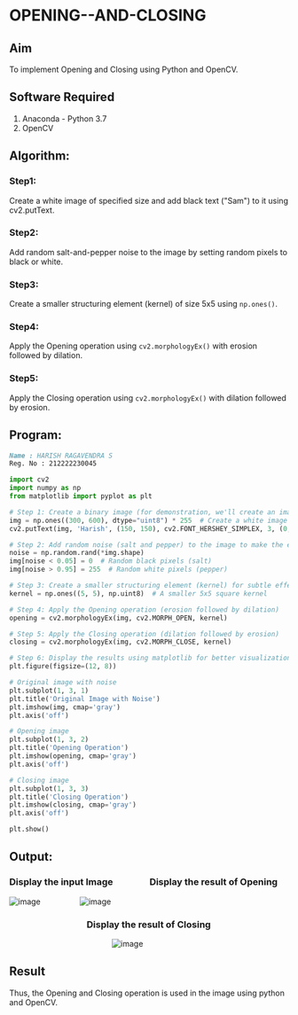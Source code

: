 # OPENING--AND-CLOSING
## Aim
To implement Opening and Closing using Python and OpenCV.

## Software Required
1. Anaconda - Python 3.7
2. OpenCV
## Algorithm:
### Step1:
Create a white image of specified size and add black text ("Sam") to it using cv2.putText.
### Step2:
Add random salt-and-pepper noise to the image by setting random pixels to black or white.
### Step3:
Create a smaller structuring element (kernel) of size 5x5 using `np.ones()`.
### Step4:
Apply the Opening operation using `cv2.morphologyEx()` with erosion followed by dilation.
### Step5:
Apply the Closing operation using `cv2.morphologyEx()` with dilation followed by erosion.
## Program:
```md
Name : HARISH RAGAVENDRA S
Reg. No : 212222230045
```
``` Python
import cv2
import numpy as np
from matplotlib import pyplot as plt

# Step 1: Create a binary image (for demonstration, we'll create an image with text 'Sam')
img = np.ones((300, 600), dtype="uint8") * 255  # Create a white image
cv2.putText(img, 'Harish', (150, 150), cv2.FONT_HERSHEY_SIMPLEX, 3, (0, 0, 0), 5)  # Add black text 'Sam'

# Step 2: Add random noise (salt and pepper) to the image to make the effect more visible
noise = np.random.rand(*img.shape)
img[noise < 0.05] = 0  # Random black pixels (salt)
img[noise > 0.95] = 255  # Random white pixels (pepper)

# Step 3: Create a smaller structuring element (kernel) for subtle effects
kernel = np.ones((5, 5), np.uint8)  # A smaller 5x5 square kernel

# Step 4: Apply the Opening operation (erosion followed by dilation)
opening = cv2.morphologyEx(img, cv2.MORPH_OPEN, kernel)

# Step 5: Apply the Closing operation (dilation followed by erosion)
closing = cv2.morphologyEx(img, cv2.MORPH_CLOSE, kernel)

# Step 6: Display the results using matplotlib for better visualization
plt.figure(figsize=(12, 8))
```
```python
# Original image with noise
plt.subplot(1, 3, 1)
plt.title('Original Image with Noise')
plt.imshow(img, cmap='gray')
plt.axis('off')

# Opening image
plt.subplot(1, 3, 2)
plt.title('Opening Operation')
plt.imshow(opening, cmap='gray')
plt.axis('off')

# Closing image
plt.subplot(1, 3, 3)
plt.title('Closing Operation')
plt.imshow(closing, cmap='gray')
plt.axis('off')

plt.show()
```
## Output:

### Display the input Image&nbsp;&nbsp;&nbsp;&nbsp;&nbsp;&nbsp;&nbsp;&nbsp;&nbsp;&nbsp;&nbsp;&nbsp;&nbsp;&nbsp;&nbsp;&nbsp;&nbsp;Display the result of Opening
![image](https://github.com/user-attachments/assets/272ae9da-cb0f-4a69-866a-792a4c5e2c3e)&nbsp;&nbsp;&nbsp;&nbsp;&nbsp;&nbsp;&nbsp;&nbsp;&nbsp;&nbsp;&nbsp;&nbsp;&nbsp;&nbsp;&nbsp;&nbsp;&nbsp;&nbsp;![image](https://github.com/user-attachments/assets/8c977e4f-e3c7-44bb-a51c-4c5fe68dd534)

### &nbsp;&nbsp;&nbsp;&nbsp;&nbsp;&nbsp;&nbsp;&nbsp;&nbsp;&nbsp;&nbsp;&nbsp;&nbsp;&nbsp;&nbsp;&nbsp;&nbsp;&nbsp;&nbsp;&nbsp;&nbsp;&nbsp;&nbsp;&nbsp;&nbsp;&nbsp;&nbsp;&nbsp;&nbsp;&nbsp;&nbsp;&nbsp;&nbsp;&nbsp;&nbsp;&nbsp;Display the result of Closing
&nbsp;&nbsp;&nbsp;&nbsp;&nbsp;&nbsp;&nbsp;&nbsp;&nbsp;&nbsp;&nbsp;&nbsp;&nbsp;&nbsp;&nbsp;&nbsp;&nbsp;&nbsp;&nbsp;&nbsp;&nbsp;&nbsp;&nbsp;&nbsp;&nbsp;&nbsp;&nbsp;&nbsp;&nbsp;&nbsp;&nbsp;&nbsp;&nbsp;&nbsp;&nbsp;&nbsp;&nbsp;&nbsp;&nbsp;&nbsp;&nbsp;&nbsp;&nbsp;&nbsp;&nbsp;&nbsp;&nbsp;![image](https://github.com/user-attachments/assets/41c4c1a6-d921-4654-9f45-f912ced47027)

## Result
Thus, the Opening and Closing operation is used in the image using python and OpenCV.
